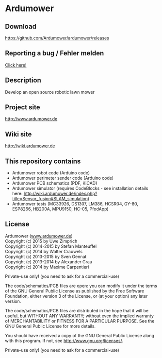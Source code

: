 # Ardumower

## Download
https://github.com/Ardumower/ardumower/releases

## Reporting a bug / Fehler melden
[Click here!](https://github.com/Ardumower/ardumower/issues/new?title=Error+XYZ+%2F+Fehler+XYZ&body=Please+always+fill-in+below%2FBitte+unbedingt+ausf%C3%BCllen%21%0D%0A%0D%0A--English--%0D%0AYour+battery+voltage+%2812v%2C+24v%29%3A+24v%0D%0AYour+gear+motor+%28Ardumower%2C+other%29%3A+Ardumower+motor%0D%0AYour+Ardumower+software+version+%28pfodApp-%3EInfo%29%3A+890%0D%0AYour+Arduino+%28Mega+or+Due%29%3A+Mega+2560%0D%0AYour+PCB+version+%28printed+on+PCB%29%3A+0.5%0D%0AYour+PCB+mounted+parts+configuration+%28default+or+custom+and+how%29%3A+default%0D%0AOdometry+sensor+%28yes%2Fno%29%3F+yes%0D%0AArdumower+chassis+%28yes%2Fno%29%3F+yes%0D%0AExact+error+description%3A+...+%0D%0A%0D%0A--Deutsch--%0D%0ADeine+Akku-Spannung+%2812v%2C+24v%29%3A+24v%0D%0ADein+Antriebsmotor+%28Ardumower%2C+anderer%29%3A+Ardumower+Motor%0D%0ADeine+Ardumower-Software+Version%3A+%28pfodApp-%3EInfo%29%3A+890%0D%0ADeine+PCB-Version+%28siehe+Aufdruck%29%3A+0.5%0D%0ADein+Arduino+%28Mega+oder+Due%29%3A+Mega+2560%0D%0ADeine+PCB+Bauteilbest%C3%BCckung+%28Standard+oder+abweichend+und+wie%29%3A+Standard%0D%0AOdometrie+sensor+%28ja%2Fnein%29%3F+ja%0D%0AArdumower+Chassis+%28ja%2Fnein%29%3F+ja%0D%0AGenaue+Fehlerbeschreibung%3A+...%0D%0A) 

## Description
Develop an open source robotic lawn mower

## Project site
http://www.ardumower.de

## Wiki site
http://wiki.ardumower.de

## This repository contains
* Ardumower robot code (Arduino code)
* Ardumower perimeter sender code (Arduino code)
* Ardumower PCB schematics (PDF, KiCAD)
* Ardumower simulator (requires CodeBlocks - see installation details here:  http://wiki.ardumower.de/index.php?title=Sensor_fusion#SLAM_simulation)
* Ardumower tests (MC33926, DS1307, LM386, HCSR04, GY-80, ESP8266, HB200A, MPU9150, HC-05, PfodApp)

## License
Ardumower (www.ardumower.de)
<br>Copyright (c) 2015 by Uwe Zimprich
<br>Copyright (c) 2014-2015 by Stefan Manteuffel
<br>Copyright (c) 2014 by Walter Crauwels
<br>Copyright (c) 2013-2015 by Sven Gennat
<br>Copyright (c) 2013-2014 by Alexander Grau
<br>Copyright (c) 2014 by Maxime Carpentieri    

Private-use only! (you need to ask for a commercial-use)
 
The code/schematics/PCB files are open: you can modify it under the terms of the 
GNU General Public License as published by the Free Software Foundation, 
either version 3 of the License, or (at your option) any later version.

The code/schematics/PCB files are distributed in the hope that it will be useful,
but WITHOUT ANY WARRANTY; without even the implied warranty of
MERCHANTABILITY or FITNESS FOR A PARTICULAR PURPOSE.  See the
GNU General Public License for more details.

You should have received a copy of the GNU General Public License
along with this program.  If not, see <http://www.gnu.org/licenses/>.

Private-use only! (you need to ask for a commercial-use)

